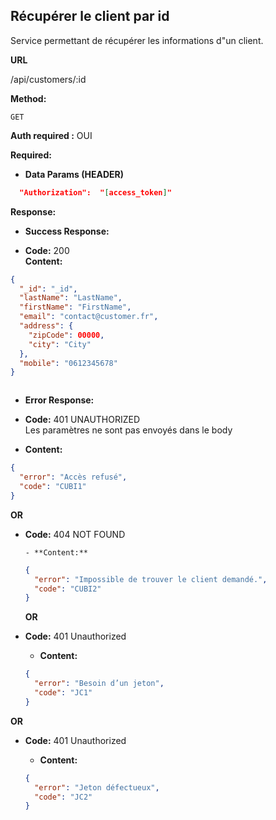 ## **Récupérer le client par id**

Service permettant de récupérer les informations d"un client.

**URL**

/api/customers/:id

**Method:**

`GET`

**Auth required :** OUI

**Required:**

- **Data Params (HEADER)**

```json
  "Authorization":  "[access_token]"
```

**Response:**

- **Success Response:**

- **Code:** 200 <br />
  **Content:**

```json
{
  "_id": "_id",
  "lastName": "LastName",
  "firstName": "FirstName",
  "email": "contact@customer.fr",
  "address": {
    "zipCode": 00000,
    "city": "City"
  },
  "mobile": "0612345678"
}
```

```json

```

- **Error Response:**

- **Code:** 401 UNAUTHORIZED <br />
  Les paramètres ne sont pas envoyés dans le body

- **Content:**

```json
{
  "error": "Accès refusé",
  "code": "CUBI1"
}
```

**OR**

- **Code:** 404 NOT FOUND <br />

      - **Content:**

  ```json
  {
    "error": "Impossible de trouver le client demandé.",
    "code": "CUBI2"
  }
  ```

  **OR**

- **Code:** 401 Unauthorized <br />

  - **Content:**

  ```json
  {
    "error": "Besoin d’un jeton",
    "code": "JC1"
  }
  ```

**OR**

- **Code:** 401 Unauthorized <br />

  - **Content:**

  ```json
  {
    "error": "Jeton défectueux",
    "code": "JC2"
  }
  ```
